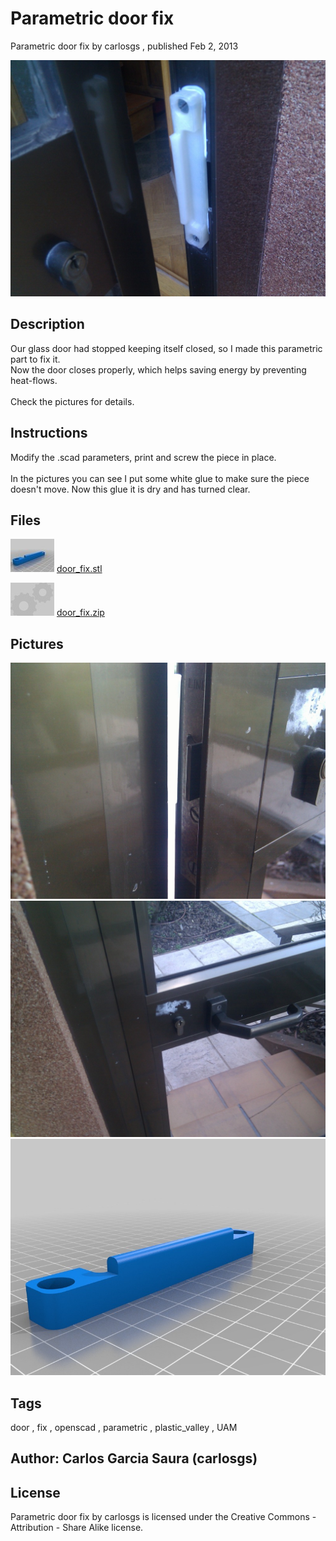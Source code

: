 Parametric door fix
===============
Parametric door fix  by carlosgs , published Feb 2, 2013

![Image](img/2013-02-02_16.11.24_display_large.jpg "Title")

Description
--------
Our glass door had stopped keeping itself closed, so I made this parametric part to fix it.<br />
Now the door closes properly, which helps saving energy by preventing heat-flows.<br />
<br />
Check the pictures for details.

Instructions
--------
Modify the .scad parameters, print and screw the piece in place.<br />
<br />
In the pictures you can see I put some white glue to make sure the piece doesn't move. Now this glue it is dry and has turned clear.

Files
--------
[![Image](img/door_fix_preview_tinycard.jpg)](door_fix.stl)
 [ door_fix.stl](door_fix.stl)  

[![Image](img/Gears_preview_tinycard.jpg)](door_fix.zip)
 [ door_fix.zip](door_fix.zip)  



Pictures
--------
![Image](img/2013-02-02_16.11.36_display_large.jpg "Title")
![Image](img/2013-02-02_16.11.44_display_large.jpg "Title")
![Image](img/door_fix_display_large.jpg "Title")


Tags
--------
door , fix , openscad , parametric , plastic_valley , UAM  



Author: Carlos Garcia Saura (carlosgs)
--------


License
--------
Parametric door fix by carlosgs is licensed under the Creative Commons - Attribution - Share Alike license.  

